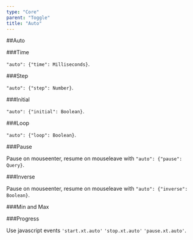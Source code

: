 ```yaml
---
type: "Core"
parent: "Toggle"
title: "Auto"
---
```


##Auto

###Time

`"auto": {"time": Milliseconds}`.

<demo>
  <demovanilla src="inline/core/toggle/auto-time">
  </demovanilla>
</demo>

###Step

`"auto": {"step": Number}`.

<demo>
  <demovanilla src="inline/core/toggle/auto-step">
  </demovanilla>
</demo>

###Initial

`"auto": {"initial": Boolean}`.

<demo>
  <demovanilla src="inline/core/toggle/auto-initial">
  </demovanilla>
</demo>

###Loop

`"auto": {"loop": Boolean}`.

<demo>
  <demovanilla src="inline/core/toggle/auto-loop">
  </demovanilla>
</demo>

###Pause

Pause on mouseenter, resume on mouseleave with `"auto": {"pause": Query}`.

<demo>
  <demovanilla src="inline/core/toggle/auto-pause">
  </demovanilla>
</demo>

###Inverse

Pause on mouseenter, resume on mouseleave with `"auto": {"inverse": Boolean}`.

<demo>
  <demovanilla src="inline/core/toggle/auto-inverse">
  </demovanilla>
</demo>

###Min and Max

<demo>
  <demovanilla src="inline/core/toggle/auto-minmax">
  </demovanilla>
</demo>

###Progress

Use javascript events `'start.xt.auto'` `'stop.xt.auto'` `'pause.xt.auto'`.

<demo>
  <demovanilla src="inline/core/toggle/progress">
  </demovanilla>
</demo>
